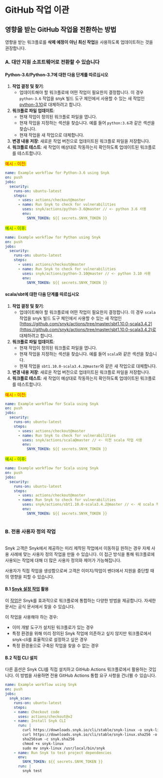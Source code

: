 # GitHub 작업 이관

## 영향을 받는 GitHub 작업을 전환하는 방법

영향을 받는 워크플로를 **삭제 예정이 아닌 최신 작업**을 사용하도록 업데이트하는 것을 권장합니다.

### A. 대안 지원 소프트웨어로 전환할 수 있습니다

#### Python-3.6/Python-3.7에 대한 다음 단계를 따르십시오

1. **작업 결정 및 찾기**:
   * 업데이트해야 할 워크플로에 어떤 작업이 필요한지 결정합니다. 이 경우 `python-3.6` 작업을 snyk 빌드 도구 체인에서 사용할 수 있는 새 작업인 [python-3.10](https://github.com/snyk/actions/tree/master/python-3.10)로 대체하려고 합니다.
2. **워크플로 파일 업데이트**:
   * 현재 작업이 정의된 워크플로 파일을 엽니다.
   * 현재 작업을 지정하는 섹션을 찾습니다. 예를 들어 `python:3.6`과 같은 섹션을 찾습니다.
   * 현재 작업을 새 작업으로 대체합니다.
3. **변경 내용 저장**: 새로운 작업 버전으로 업데이트된 워크플로 파일을 저장합니다.
4. **워크플로 테스트**: 새 작업이 예상대로 작동하는지 확인하도록 업데이트된 워크플로를 테스트합니다.

<mark style="color:red;">예시 - 이전:</mark>

```yaml
name: Example workflow for Python-3.6 using Snyk
on: push
jobs:
  security:
    runs-on: ubuntu-latest
    steps:
      - uses: actions/checkout@master
      - name: Run Snyk to check for vulnerabilities
        uses: snyk/actions/python-3.6@master // <- python 3.6 사용
        env:
          SNYK_TOKEN: ${{ secrets.SNYK_TOKEN }}
```

<mark style="color:green;">예시 - 이후:</mark>

```yaml
name: Example workflow for Python using Snyk
on: push
jobs:
  security:
    runs-on: ubuntu-latest
    steps:
      - uses: actions/checkout@master
      - name: Run Snyk to check for vulnerabilities
        uses: snyk/actions/python-3.10@master // <- python 3.10 사용
        env:
          SNYK_TOKEN: ${{ secrets.SNYK_TOKEN }}
```

#### scala/sbt에 대한 다음 단계를 따르십시오 <a href="#a.2-please-follow-these-steps-for-scala-sbt" id="a.2-please-follow-these-steps-for-scala-sbt"></a>

1. **작업 결정 및 찾기**:
   * 업데이트해야 할 워크플로에 어떤 작업이 필요한지 결정합니다. 이 경우 `scala` 작업을 snyk 빌드 도구 체인에서 사용할 수 있는 새 작업인 [https://github.com/snyk/actions/tree/master/sbt1.10.0-scala3.4.2](https://github.com/snyk/actions/tree/master/sbt1.10.0-scala3.4.2)로 대체하려고 합니다.
2. **워크플로 파일 업데이트**:
   * 현재 작업이 정의된 워크플로 파일을 엽니다.
   * 현재 작업을 지정하는 섹션을 찾습니다. 예를 들어 `scala`와 같은 섹션을 찾습니다.
   * 현재 작업을 `sbt1.10.0-scala3.4.2@master`와 같은 새 작업으로 대체합니다.
3. **변경 내용 저장**: 새로운 작업 버전으로 업데이트된 워크플로 파일을 저장합니다.
4. **워크플로 테스트**: 새 작업이 예상대로 작동하는지 확인하도록 업데이트된 워크플로를 테스트합니다.

<mark style="color:red;">예시 - 이전:</mark>

```yaml
name: Example workflow for Scala using Snyk
on: push
jobs:
  security:
    runs-on: ubuntu-latest
    steps:
      - uses: actions/checkout@master
      - name: Run Snyk to check for vulnerabilities
        uses: snyk/actions/scala@master // <- 이전 scala 작업 사용
        env:
          SNYK_TOKEN: ${{ secrets.SNYK_TOKEN }}
```

<mark style="color:green;">예시 - 이후:</mark>

```yaml
name: Example workflow for Scala using Snyk
on: push
jobs:
  security:
    runs-on: ubuntu-latest
    steps:
      - uses: actions/checkout@master
      - name: Run Snyk to check for vulnerabilities
        uses: snyk/actions/sbt1.10.0-scala3.4.2@master // <- 새 scala 작업 사용
        env:
          SNYK_TOKEN: ${{ secrets.SNYK_TOKEN }}
      
```



### B. 전용 사용자 정의 작업 <a href="#b.-you-can-roll-your-own-custom-actions" id="b.-you-can-roll-your-own-custom-actions"></a>

\
Snyk 고객은 Snyk에서 제공하는 미리 제작된 작업에서 이동하길 원하는 경우 자체 사용 사례에 맞는 사용자 정의 작업을 만들 수 있습니다. 이 접근 방식을 통해 워크플로에 사용되는 작업에 대해 더 많은 사용자 정의와 제어가 가능해집니다.

사용자가 직접 작업을 생성함으로써 고객은 이미지/작업이 벤더에서 지원을 중단할 때의 영향을 피할 수 있습니다.

#### B.1 [Snyk 설정 작업](https://github.com/snyk/actions/tree/master/setup) 활용 <a href="#b.1-leveraging-the-snyk-setup-action" id="b.1-leveraging-the-snyk-setup-action"></a>

이 [작업](https://docs.snyk.io/scm-ide-and-ci-cd-workflow-and-integrations/snyk-ci-cd-integrations/github-actions-for-snyk-setup-and-checking-for-vulnerabilities/snyk-setup-action)은 Snyk를 효과적으로 워크플로에 통합하는 다양한 방법을 제공합니다. 자세한 문서는 공식 문서에서 찾을 수 있습니다.

이 작업을 사용해야 하는 경우:

* 이미 개발 도구가 설치된 워크플로가 있는 경우
* 특정 환경을 위해 미리 정의된 Snyk 작업에 의존하고 싶지 않지만 워크플로에서 snyk-cli를 효율적으로 설정하고 싶은 경우
* 특정 환경용으로 구축된 작업을 찾을 수 없는 경우

#### B.2 직접 CLI 설치 <a href="#b.2-direct-cli-installation" id="b.2-direct-cli-installation"></a>

다른 옵션은 Snyk CLI를 직접 설치하고 GitHub Actions 워크플로에서 활용하는 것입니다. 이 방법을 사용하면 전용 GitHub Actions 통합 요구 사항을 건너뛸 수 있습니다.



```yaml
name: Example workflow using Snyk
on: push
jobs:
  snyk_scan:
    runs-on: ubuntu-latest
    steps:
    - name: Checkout code
      uses: actions/checkout@v2
    - name: Install Snyk CLI
      run: |
        curl https://downloads.snyk.io/cli/stable/snyk-linux -o snyk-linux
        curl https://downloads.snyk.io/cli/stable/snyk-linux.sha256 -o snyk.sha256
        sha256sum -c snyk.sha256
        chmod +x snyk-linux
        sudo mv snyk-linux /usr/local/bin/snyk
    - name: Run Snyk to test project dependencies
      env:
        SNYK_TOKEN: ${{ secrets.SNYK_TOKEN }}
      run: |
        snyk test
```  